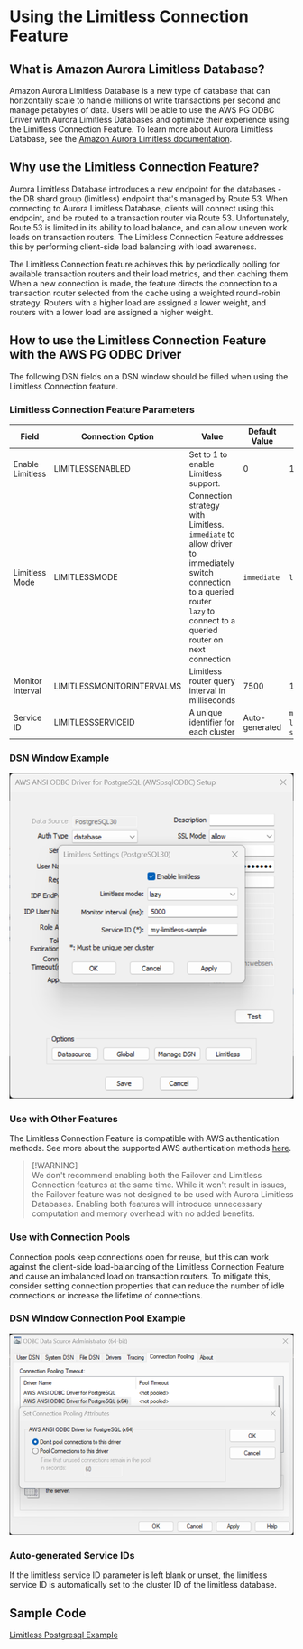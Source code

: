 # Using the Limitless Connection Feature

## What is Amazon Aurora Limitless Database?

Amazon Aurora Limitless Database is a new type of database that can horizontally scale to handle millions of write transactions per second and manage petabytes of data. Users will be able to use the AWS PG ODBC Driver with Aurora Limitless Databases and optimize their experience using the Limitless Connection Feature. To learn more about Aurora Limitless Database, see the [Amazon Aurora Limitless documentation](https://aws.amazon.com/about-aws/whats-new/2023/11/amazon-aurora-limitless-database/).

## Why use the Limitless Connection Feature?

Aurora Limitless Database introduces a new endpoint for the databases - the DB shard group (limitless) endpoint that's managed by Route 53. When connecting to Aurora Limitless Database, clients will connect using this endpoint, and be routed to a transaction router via Route 53. Unfortunately, Route 53 is limited in its ability to load balance, and can allow uneven work loads on transaction routers. The Limitless Connection Feature addresses this by performing client-side load balancing with load awareness. 

The Limitless Connection feature achieves this by periodically polling for available transaction routers and their load metrics, and then caching them. When a new connection is made, the feature directs the connection to a transaction router selected from the cache using a weighted round-robin strategy. Routers with a higher load are assigned a lower weight, and routers with a lower load are assigned a higher weight.

## How to use the Limitless Connection Feature with the AWS PG ODBC Driver

The following DSN fields on a DSN window should be filled when using the Limitless Connection feature.

### Limitless Connection Feature Parameters

| Field            | Connection Option          | Value                                                                                                                                                                                | Default Value  | Sample Value          |
|------------------|----------------------------|--------------------------------------------------------------------------------------------------------------------------------------------------------------------------------------|----------------|-----------------------|
| Enable Limitless | LIMITLESSENABLED           | Set to 1 to enable Limitless support.                                                                                                                                                | 0              | 1                     |
| Limitless Mode   | LIMITLESSMODE              | Connection strategy with Limitless. <br>`immediate` to allow driver to immediately switch connection to a queried router<br>`lazy` to connect to a queried router on next connection | `immediate`    | `lazy`                |
| Monitor Interval | LIMITLESSMONITORINTERVALMS | Limitless router query interval in milliseconds                                                                                                                                      | 7500           | 15000                 |
| Service ID       | LIMITLESSSERVICEID         | A unique identifier for each cluster                                                                                                                                                 | Auto-generated | `my-limitless-sample` |

### DSN Window Example

![DSN window example for Limitless Connection](img/limitless.png)

### Use with Other Features
The Limitless Connection Feature is compatible with AWS authentication methods. See more about the supported AWS authentication methods [here](../authentication/authentication.md).

> [!WARNING]\
> We don't recommend enabling both the Failover and Limitless Connection features at the same time.
> While it won't result in issues, the Failover feature was not designed to be used with Aurora Limitless Databases.
> Enabling both features will introduce unnecessary computation and memory overhead with no added benefits.

### Use with Connection Pools

Connection pools keep connections open for reuse, but this can work against the client-side load-balancing of the Limitless Connection Feature and cause an imbalanced load on transaction routers. To mitigate this, consider setting connection properties that can reduce the number of idle connections or increase the lifetime of connections.

### DSN Window Connection Pool Example

![DSN window example for disabling connection pool](img/connection_pool.png)

### Auto-generated Service IDs

If the limitless service ID parameter is left blank or unset, the limitless service ID is automatically set to the cluster ID of the limitless database.

## Sample Code

[Limitless Postgresql Example](limitless_sample.cpp)
